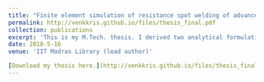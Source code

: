 ```yaml
---
title: "Finite element simulation of resistance spot welding of advanced high strength steels"
permalink: http://venkkris.github.io/files/thesis_final.pdf
collection: publications
excerpt: 'This is my M.Tech. thesis. I derived two analytical formulations to model the interfacial electrical resistance between metal sheets and incorporated the formulations in a multiphysics finite element simulation of resistance spot welding.'
date: 2018-5-16
venue: 'IIT Madras Library (lead author)'

[Download my thesis here.](http://venkkris.github.io/files/thesis_final.pdf)
---
```


